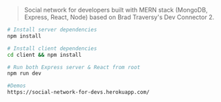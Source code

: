 > Social network for developers built with MERN stack (MongoDB, Express, React, Node) based on Brad Traversy's Dev Connector 2.

```bash
# Install server dependencies
npm install

# Install client dependencies
cd client && npm install

# Run both Express server & React from root
npm run dev

#Demos
https://social-network-for-devs.herokuapp.com/
